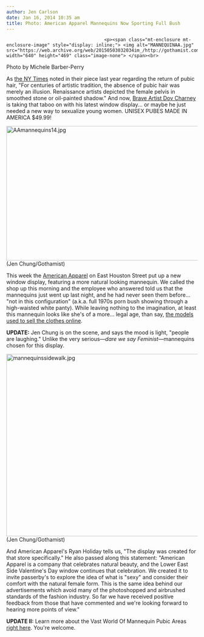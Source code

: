 ```yaml
---
author: Jen Carlson
date: Jan 16, 2014 10:35 am
title: Photo: American Apparel Mannequins Now Sporting Full Bush
---
```


	
										<p><span class="mt-enclosure mt-enclosure-image" style="display: inline;"> <img alt="MANNEQUINAA.jpg" src="https://web.archive.org/web/20150503032034im_/http://gothamist.com/attachments/arts_jen/MANNEQUINAA.jpg" width="640" height="469" class="image-none"> </span><br>
<span class="photo_caption">Photo by Michele Barber-Perry<span></span></span></p>

<p>As <a href="https://web.archive.org/web/20150503032034/http://tmagazine.blogs.nytimes.com/2013/12/01/on-beauty-for-women-a-new-look-down-under/">the NY Times</a> noted in their piece last year regarding the return of pubic hair, &quot;For centuries of artistic tradition, the absence of pubic hair was merely an illusion. Renaissance artists depicted the female pelvis in smoothed stone or oil-painted shadow.&quot; And now, <a href="https://web.archive.org/web/20150503032034/http://en.wikipedia.org/wiki/Dov_Charney#Controversy">Brave Artist Dov Charney</a> is taking that taboo on with his latest window display... or maybe he just needed a new way to sexualize young women. UNISEX PUBES MADE IN AMERICA $49.99!</p>

<p><span class="mt-enclosure mt-enclosure-image" style="display: inline;"> <img alt="AAmannequins14.jpg" src="https://web.archive.org/web/20150503032034im_/http://gothamist.com/attachments/arts_jen/AAmannequins14.jpg" width="640" height="354" class="image-none"> </span><br>
<span class="photo_caption">(Jen Chung/Gothamist)</span></p>

<p>This week the <a href="https://web.archive.org/web/20150503032034/http://gothamist.com/tags/americanapparel">American Apparel</a> on East Houston Street put up a new window display, featuring a more natural looking mannequin. We called the shop up this morning and the employee who answered told us that the mannequins just went up last night, and he had never seen them before... &quot;not in this configuration&quot; (a.k.a. full 1970s porn bush showing through a high-waisted white panty). While leaving nothing to the imagination, at least this mannequin looks like she&apos;s of a more... legal age, than say, <a href="https://web.archive.org/web/20150503032034/http://store.americanapparel.net/shiny-mesh-bra-bodysuit_rsansf312">the models used to sell the clothes online</a>.</p>

<p><strong>UPDATE:</strong> Jen Chung is on the scene, and says the mood is light, &quot;people are laughing.&quot; Unlike the very serious&#x2014;<em>dare we say Feminist</em>&#x2014;mannequins chosen for this display.</p>

<p><span class="mt-enclosure mt-enclosure-image" style="display: inline;"> <img alt="mannequinssidewalk.jpg" src="https://web.archive.org/web/20150503032034im_/http://gothamist.com/attachments/arts_jen/mannequinssidewalk.jpg" width="640" height="480" class="image-none"> </span><br>
<span class="photo_caption">(Jen Chung/Gothamist)</span></p>

<p>And American Apparel&apos;s Ryan Holiday tells us, &quot;The display was created for that store specifically.&quot; He also passed along this statement: &quot;American Apparel is a company that celebrates natural beauty, and the Lower East Side Valentine&apos;s Day window continues that celebration. We created it to invite passerby&apos;s to explore the idea of what is &quot;sexy&quot; and consider their comfort with the natural female form. This is the same idea behind our advertisements which avoid many of the photoshopped and airbrushed standards of the fashion industry. So far we have received positive feedback from those that have commented and we&apos;re looking forward to hearing more points of view.&quot;</p>

<p><strong>UPDATE II:</strong> Learn more about the Vast World Of Mannequin Pubic Areas <a href="https://web.archive.org/web/20150503032034/http://gothamist.com/2014/01/16/mannequin_bush_explainer.php">right here</a>. You&apos;re welcome.</p>					
										
									
				